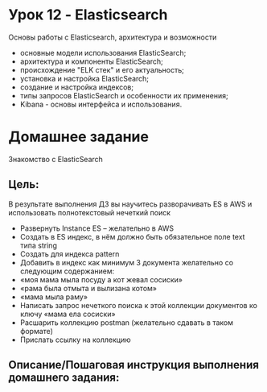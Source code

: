# Урок 12 - Elasticsearch

Основы работы с Elasticsearch, архитектура и возможности

- основные модели использования ElasticSearch;
- архитектура и компоненты ElasticSearch;
- происхождение "ELK стек" и его актуальность;
- установка и настройка ElasticSearch;
- создание и настройка индексов;
- типы запросов ElasticSearch и особенности их применения;
- Kibana - основы интерфейса и использования.

# Домашнее задание

Знакомство с ElasticSearch

## Цель:
В результате выполнения ДЗ вы научитесь разворачивать ES в AWS и использовать полнотекстовый нечеткий поиск

- Развернуть Instance ES – желательно в AWS
- Создать в ES индекс, в нём должно быть обязательное поле text типа string
- Создать для индекса pattern
- Добавить в индекс как минимум 3 документа желательно со следующим содержанием:
- «моя мама мыла посуду а кот жевал сосиски»
- «рама была отмыта и вылизана котом»
- «мама мыла раму»
- Написать запрос нечеткого поиска к этой коллекции документов ко ключу «мама ела сосиски»
- Расшарить коллекцию postman (желательно сдавать в таком формате)
- Прислать ссылку на коллекцию

## Описание/Пошаговая инструкция выполнения домашнего задания:
